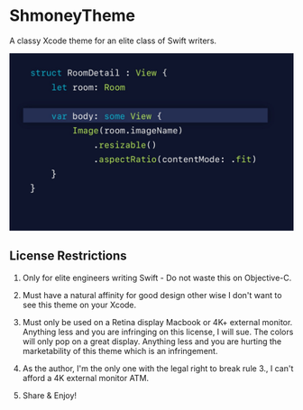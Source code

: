 # ShmoneyTheme
A classy Xcode theme for an elite class of Swift writers.

![](ShmoneyThemePreview.jpeg)


## License Restrictions
1. Only for elite engineers writing Swift - Do not waste this on Objective-C.

2. Must have a natural affinity for good design other wise I don't want to see this theme on your Xcode.

3. Must only be used on a Retina display Macbook or 4K+ external monitor. Anything less and you are infringing on this license, I will sue. The colors will only pop on a great display. Anything less and you are hurting the marketability of this theme which is an infringement.

4. As the author, I'm the only one with the legal right to break rule 3., I can't afford a 4K external monitor ATM.

5. Share & Enjoy!
